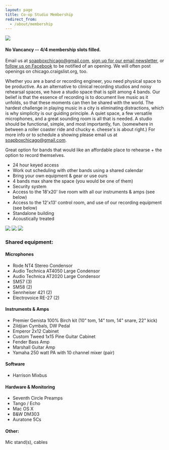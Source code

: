 ```yaml
---
layout: page
title: Co-op Studio Membership
redirect_from:
  - /about/membership
---
```



![](assets/images/no-vacancy-300.jpg)

#### No Vancancy -- 4/4 membership slots filled.
Email us at soapboxchicago@gmail.com, [sign up for our email newsletter](https://mailchi.mp/767a7c6ab28c/soapbox-newsletter), or [follow us on Facebook](http://www.facebook.com/soapboxchicago) to be notified of an opening. We will often post openings on chicago.craigslist.org, too.

Whether you are a band or recording engineer, you need physical space to be productive.  As an alternative to clinical recording studios and noisy rehearsal spaces, we have a studio space that is split among 4 bands. Our belief is that the essence of recording is to document live music as it unfolds, so that these moments can then be shared with the world. The hardest challenge in playing music in a city is eliminating distractions, which is why simplicity is our guiding principle.  A quiet space, a few versatile microphones, and a great sounding room is all that is needed. A studio should be functional, simple, and most importantly, fun. (somewhere in between a roller coaster ride and chucky e. cheese's is about right.) For more info or to schedule a showing please email us at soapboxchicago@gmail.com.

Great option for bands that would like an affordable place to rehearse + the option to record themselves.

- 24 hour keyed access
- Work out scheduling with other bands using a shared calendar
- Bring your own equipment & gear or use ours
- 4 bands max share the space (you would be one of them)
- Security system
- Access to the 18'x20' live room with all our instruments & amps (see below)    
- Access to the 12'x13' control room, and use of our recording equipment (see below)
- Standalone building
- Acoustically treated
 
 
![](assets/images/w1.png)
![](assets/images/w2.png)
![](assets/images/w3.png)

 

### Shared equipment:
 
#### Microphones

- Rode NT4 Stereo Condensor
- Audio Technica AT4050 Large Condensor
- Audio Technica AT2020 Large Condensor
- SM57 (3)
- SM58 (2)
- Sennheiser 421 (2)
- Electrovoice RE-27 (2)

#### Instruments & Amps

- Premier Genista 100% Birch kit (10" tom, 14" tom, 14" snare, 22" kick)
- Zildjian Cymbals, DW Pedal
- Emperor 2x12 Cabinet
- Custom Tweed 1x15 Pine Guitar Cabinet
- Fender Bass Amp
- Marshall Guitar Amp
- Yamaha 250 watt PA with 10 channel mixer (pair)

#### Software

- Harrison Mixbus

####  Hardware & Monitoring

- Seventh Circle Preamps
- Tango / Echo
- Mac OS X
- B&W DM303
- Auratone 5Cs


#### Other:

Mic stand(s), cables


